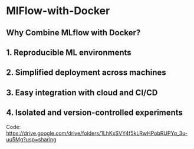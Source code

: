 # MlFlow-with-Docker

## Why Combine MLflow with Docker?
## 1. Reproducible ML environments
## 2. Simplified deployment across machines
## 3. Easy integration with cloud and CI/CD
## 4. Isolated and version-controlled experiments

Code: https://drive.google.com/drive/folders/1LhKxSVY4f5kLRwHPobRUPYq_3u-uu5Mg?usp=sharing


